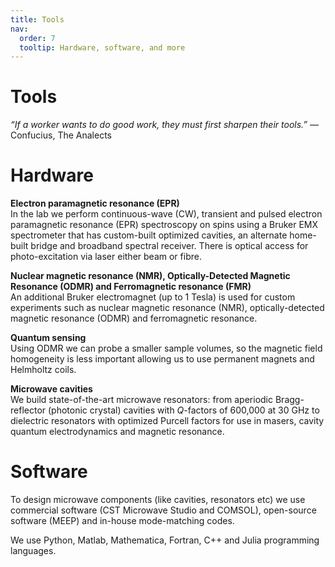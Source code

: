 ```yaml
---
title: Tools
nav:
  order: 7
  tooltip: Hardware, software, and more
---
```


# <i class="fas fa-tools"></i>Tools

_“If a worker wants to do good work, they must first sharpen their tools.”_  ― Confucius, The Analects

# Hardware

__Electron paramagnetic resonance (EPR)__  
In the lab we perform continuous-wave (CW), transient and pulsed electron paramagnetic resonance (EPR) spectroscopy on spins using a Bruker EMX spectrometer that has custom-built optimized cavities, an alternate home-built bridge and broadband spectral receiver.  There is optical access for photo-excitation via laser either beam or fibre.  

__Nuclear magnetic resonance (NMR), Optically-Detected Magnetic Resonance (ODMR) and Ferromagnetic resonance (FMR)__  
An additional Bruker electromagnet (up to 1 Tesla) is used for custom experiments such as nuclear magnetic resonance (NMR), optically-detected magnetic resonance (ODMR) and ferromagnetic resonance.  

__Quantum sensing__  
Using ODMR we can probe a smaller sample volumes, so the magnetic field homogeneity is less important allowing us to use permanent magnets and Helmholtz coils.

__Microwave cavities__  
We build state-of-the-art microwave resonators: from aperiodic Bragg-reflector (photonic crystal) cavities with _Q_-factors of 600,000 at 30 GHz to dielectric resonators with optimized Purcell factors for use in masers, cavity quantum electrodynamics and magnetic resonance.

# Software

To design microwave components (like cavities, resonators etc) we use commercial software (CST Microwave Studio and COMSOL), open-source software (MEEP) and in-house mode-matching codes.  

We use Python, Matlab, Mathematica, Fortran, C++ and Julia programming languages.
